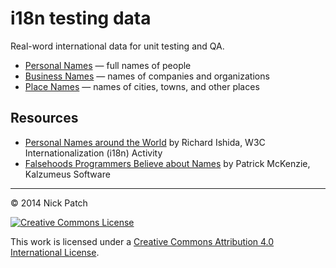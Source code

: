 # i18n testing data

Real-word international data for unit testing and QA.

* [Personal Names](personal-names.tsv) — full names of people
* [Business Names](business-names.tsv) — names of companies and organizations
* [Place Names](place-names.tsv) — names of cities, towns, and other places

## Resources

* [Personal Names around the World](http://www.w3.org/International/questions/qa-personal-names)
  by Richard Ishida, W3C Internationalization (i18n) Activity
* [Falsehoods Programmers Believe about Names](http://www.kalzumeus.com/2010/06/17/falsehoods-programmers-believe-about-names/)
  by Patrick McKenzie, Kalzumeus Software

---

© 2014 Nick Patch

[![Creative Commons License](http://i.creativecommons.org/l/by/4.0/80x15.png)](http://creativecommons.org/licenses/by/4.0/)

This work is licensed under a [Creative Commons Attribution 4.0 International License](http://creativecommons.org/licenses/by/4.0/).
